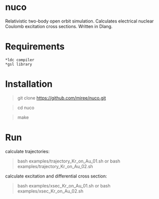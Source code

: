# nuco
Relativistic two-body open orbit simulation. Calculates electrical nuclear Coulomb excitation cross sections. Written in Dlang.

# Requirements
	*ldc compiler
	*gsl library

# Installation
> git clone https://github.com/miree/nuco.git

> cd nuco

> make

# Run
calculate trajectories:
> bash examples/trajectory_Kr_on_Au_01.sh
or
> bash examples/trajectory_Kr_on_Au_02.sh

calculate excitation and differential cross section:
> bash examples/xsec_Kr_on_Au_01.sh
or
> bash examples/xsec_Kr_on_Au_02.sh



